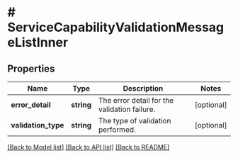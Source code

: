 # # ServiceCapabilityValidationMessageListInner

## Properties

Name | Type | Description | Notes
------------ | ------------- | ------------- | -------------
**error_detail** | **string** | The error detail for the validation failure. | [optional]
**validation_type** | **string** | The type of validation performed. | [optional]

[[Back to Model list]](../../README.md#models) [[Back to API list]](../../README.md#endpoints) [[Back to README]](../../README.md)
